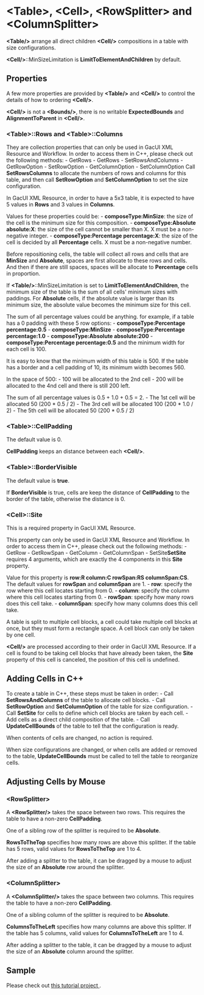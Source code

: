 # \<Table\>, \<Cell\>, \<RowSplitter\> and \<ColumnSplitter\>

**\<Table/\>** arrange all direct children **\<Cell/\>** compositions in a table with size configurations.

**\<Cell/\>**::MinSizeLimitation is **LimitToElementAndChildren** by default.

## Properties

A few more properties are provided by **\<Table/\>** and **\<Cell/\>** to control the details of how to ordering **\<Cell/\>**.

**\<Cell/\>** is not a **\<Bounds/\>**, there is no writable **ExpectedBounds** and **AlignmentToParent** in **\<Cell/\>**.

### \<Table\>::Rows and \<Table\>::Columns

They are collection properties that can only be used in GacUI XML Resource and Workflow. In order to access them in C++, please check out the following methods: - GetRows - GetRows - SetRowsAndColumns - GetRowOption - SetRowOption - GetColumnOption - SetColumnOption Call **SetRowsColumns** to allocate the numbers of rows and columns for this table, and then call **SetRowOption** and **SetColumnOption** to set the size configuration.

In GacUI XML Resource, in order to have a 5x3 table, it is expected to have 5 values in **Rows** and 3 values in **Columns**.

Values for these properties could be: - **composeType:MinSize**: the size of the cell is the minimum size for this composition. - **composeType:Absolute absolute:X**: the size of the cell cannot be smaller than X. X must be a non-negative integer. - **composeType:Percentage percentage:X**: the size of the cell is decided by all **Percentage** cells. X must be a non-negative number.

Before repositioning cells, the table will collect all rows and cells that are **MinSize** and **Absolute**, spaces are first allocate to these rows and cells. And then if there are still spaces, spaces will be allocate to **Percentage** cells in proportion.

If **\<Table/\>**::MinSizeLimitation is set to **LimitToElementAndChildren**, the minimum size of the table is the sum of all cells' minimum sizes with paddings. For **Absolute** cells, if the absolute value is larger than its minimum size, the absolute value becomes the minimum size for this cell.

The sum of all percentage values could be anything. for example, if a table has a 0 padding with these 5 row options: - **composeType:Percentage percentage:0.5** - **composeType:MinSize** - **composeType:Percentage percentage:1.0** - **composeType:Absolute absolute:200** - **composeType:Percentage percentage:0.5** and the minimum width for each cell is 100.

It is easy to know that the minimum width of this table is 500. If the table has a border and a cell padding of 10, its minimum width becomes 560.

In the space of 500: - 100 will be allocated to the 2nd cell - 200 will be allocated to the 4nd cell and there is still 200 left.

The sum of all percentage values is 0.5 + 1.0 + 0.5 = 2. - The 1st cell will be allocated 50 (200 * 0.5 / 2) - The 3rd cell will be allocated 100 (200 * 1.0 / 2) - The 5th cell will be allocated 50 (200 * 0.5 / 2)

### \<Table\>::CellPadding

The default value is 0.

**CellPadding** keeps an distance between each **\<Cell/\>**.

### \<Table\>::BorderVisible

The default value  is **true**.

If **BorderVisible** is true, cells are keep the distance of **CellPadding** to the border of the table, otherwise the distance is 0.

### \<Cell\>::Site

This is a required property in GacUI XML Resource.

This property can only be used in GacUI XML Resource and Workflow. In order to access them in C++, please check out the following methods: - GetRow - GetRowSpan - GetColumn - GetColumnSpan - SetSite**SetSite** requires 4 arguments, which are exactly the 4 components in this **Site** property.

Value for this property is **row:R column:C rowSpan:RS columnSpan:CS**. The default values for **rowSpan** and **columnSpan** are 1. - **row**: specify the row where this cell locates starting from 0. - **column**: specify the column where this cell locates starting from 0. - **rowSpan**: specify how many rows does this cell take. - **columnSpan**: specify how many columns does this cell take.

A table is split to multiple cell blocks, a cell could take multiple cell blocks at once, but they must form a rectangle space. A cell block can only be taken by one cell.

**\<Cell/\>** are processed according to their order in GacUI XML Resource. If a cell is found to be taking cell blocks that have already been taken, the **Site** property of this cell is canceled, the position of this cell is undefined.

## Adding Cells in C++

To create a table in C++, these steps must be taken in order: - Call **SetRowsAndColumns** of the table to allocate cell blocks. - Call **SetRowOption** and **SetColumnOption** of the table for size configuration. - Call **SetSite** for cells to define which cell blocks are taken by each cell. - Add cells as a direct child composition of the table. - Call **UpdateCellBounds** of the table to tell that the configuration is ready.

When contents of cells are changed, no action is required.

When size configurations are changed, or when cells are added or removed to the table, **UpdateCellBounds** must be called to tell the table to reorganize cells.

## Adjusting Cells by Mouse

### \<RowSplitter\>

A **\<RowSplitter/\>** takes the space between two rows. This requires the table to have a non-zero **CellPadding**.

One of a sibling row of the splitter is required to be **Absolute**.

**RowsToTheTop** specifies how many rows are above this splitter. If the table has 5 rows, valid values for **RowsToTheTop** are 1 to 4.

After adding a splitter to the table, it can be dragged by a mouse to adjust the size of an **Absolute** row around the splitter.

### \<ColumnSplitter\>

A **\<ColumnSplitter/\>** takes the space between two columns. This requires the table to have a non-zero **CellPadding**.

One of a sibling column of the splitter is required to be **Absolute**.

**ColumnsToTheLeft** specifies how many columns are above this splitter. If the table has 5 columns, valid values for **ColumnsToTheLeft** are 1 to 4.

After adding a splitter to the table, it can be dragged by a mouse to adjust the size of an **Absolute** column around the splitter.

## Sample

Please check out [ this tutorial project ](https://github.com/vczh-libraries/Release/tree/master/Tutorial/GacUI_Layout/Table) .

